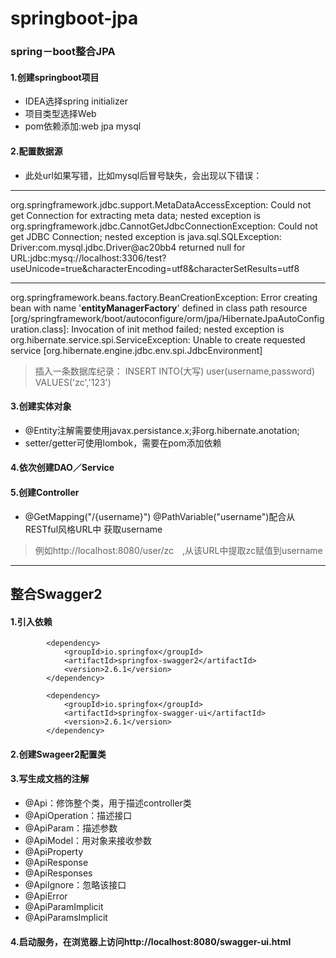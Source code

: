 # springboot-jpa
### spring－boot整合JPA
#### 1.创建springboot项目
- IDEA选择spring initializer
- 项目类型选择Web
- pom依赖添加:web jpa mysql

#### 2.配置数据源
- 此处url如果写错，比如mysql后冒号缺失，会出现以下错误：
---
org.springframework.jdbc.support.MetaDataAccessException: Could not get Connection for extracting meta data; nested exception is org.springframework.jdbc.CannotGetJdbcConnectionException: Could not get JDBC Connection; nested exception is java.sql.SQLException: Driver:com.mysql.jdbc.Driver@ac20bb4 returned null for URL:jdbc:mysq://localhost:3306/test?useUnicode=true&characterEncoding=utf8&characterSetResults=utf8

---

org.springframework.beans.factory.BeanCreationException: Error creating bean with name '**entityManagerFactory**' defined in class path resource [org/springframework/boot/autoconfigure/orm/jpa/HibernateJpaAutoConfiguration.class]: Invocation of init method failed; nested exception is org.hibernate.service.spi.ServiceException: Unable to create requested service [org.hibernate.engine.jdbc.env.spi.JdbcEnvironment]

>插入一条数据库纪录：
INSERT INTO(大写) user(username,password) VALUES('zc','123')

#### 3.创建实体对象
- @Entity注解需要使用javax.persistance.x;非org.hibernate.anotation;
- setter/getter可使用lombok，需要在pom添加依赖

#### 4.依次创建DAO／Service

#### 5.创建Controller
- @GetMapping("/{username}") @PathVariable("username")配合从RESTful风格URL中
获取username
> 例如http://localhost:8080/user/zc　,从该URL中提取zc赋值到username

---
## 整合Swagger2
#### 1.引入依赖
```
        <dependency>
            <groupId>io.springfox</groupId>
            <artifactId>springfox-swagger2</artifactId>
            <version>2.6.1</version>
        </dependency>

        <dependency>
            <groupId>io.springfox</groupId>
            <artifactId>springfox-swagger-ui</artifactId>
            <version>2.6.1</version>
        </dependency>
```
#### 2.创建Swageer2配置类
#### 3.写生成文档的注解
- @Api：修饰整个类，用于描述controller类
- @ApiOperation：描述接口
- @ApiParam：描述参数
- @ApiModel：用对象来接收参数
- @ApiProperty
- @ApiResponse
- @ApiResponses
- @ApiIgnore：忽略该接口
- @ApiError
- @ApiParamImplicit
- @ApiParamsImplicit

#### 4.启动服务，在浏览器上访问http://localhost:8080/swagger-ui.html

